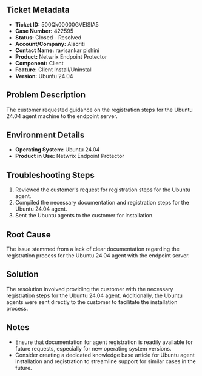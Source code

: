 ## Ticket Metadata
- **Ticket ID:** 500Qk00000GVEISIA5
- **Case Number:** 422595
- **Status:** Closed - Resolved
- **Account/Company:** Alacriti
- **Contact Name:** ravisankar pishini
- **Product:** Netwrix Endpoint Protector
- **Component:** Client
- **Feature:** Client Install/Uninstall
- **Version:** Ubuntu 24.04

## Problem Description
The customer requested guidance on the registration steps for the Ubuntu 24.04 agent machine to the endpoint server.

## Environment Details
- **Operating System:** Ubuntu 24.04
- **Product in Use:** Netwrix Endpoint Protector

## Troubleshooting Steps
1. Reviewed the customer's request for registration steps for the Ubuntu agent.
2. Compiled the necessary documentation and registration steps for the Ubuntu 24.04 agent.
3. Sent the Ubuntu agents to the customer for installation.

## Root Cause
The issue stemmed from a lack of clear documentation regarding the registration process for the Ubuntu 24.04 agent with the endpoint server.

## Solution
The resolution involved providing the customer with the necessary registration steps for the Ubuntu 24.04 agent. Additionally, the Ubuntu agents were sent directly to the customer to facilitate the installation process.

## Notes
- Ensure that documentation for agent registration is readily available for future requests, especially for new operating system versions.
- Consider creating a dedicated knowledge base article for Ubuntu agent installation and registration to streamline support for similar cases in the future.